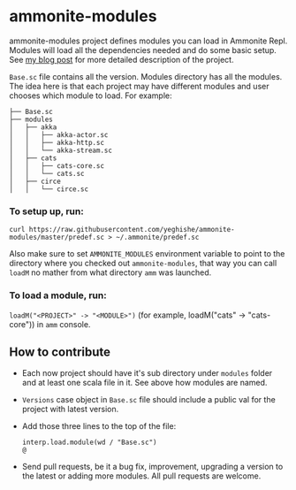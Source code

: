 # ammonite-modules

ammonite-modules project defines modules you can load in Ammonite Repl. Modules will load all the dependencies needed and do some basic setup.
See [my blog post](http://yeghishe.github.io/2016/06/05/ammonite-modules.html) for more detailed description of the project.

`Base.sc` file contains all the version. Modules directory has all the modules. The idea here is that each project may have different modules and user chooses which module to load. For example:
```
├── Base.sc
├── modules
│   ├── akka
│   │   ├── akka-actor.sc
│   │   ├── akka-http.sc
│   │   └── akka-stream.sc
│   ├── cats
│   │   ├── cats-core.sc
│   │   └── cats.sc
│   ├── circe
│   │   └── circe.sc
```

### To setup up, run:
```
curl https://raw.githubusercontent.com/yeghishe/ammonite-modules/master/predef.sc > ~/.ammonite/predef.sc
```
Also make sure to set `AMMONITE_MODULES` environment variable to point to the directory where you checked out `ammonite-modules`, that way you can call `loadM` no mather from what directory `amm` was launched.

### To load a module, run:

`loadM("<PROJECT>" -> "<MODULE>")` (for example, loadM("cats" -> "cats-core")) in `amm` console.

## How to contribute

* Each now project should have it's sub directory under `modules` folder and at least one scala file in it. See above how modules are named.
* `Versions` case object in `Base.sc` file should include a public val for the project with latest version.
* Add those three lines to the top of the file:

  ```
  interp.load.module(wd / "Base.sc")
  @
  ```
* Send pull requests, be it a bug fix, improvement, upgrading a version to the latest or adding more modules. All pull requests are welcome.
